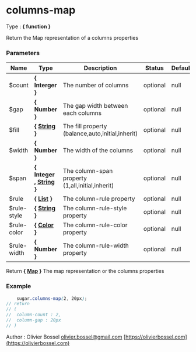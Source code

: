# columns-map

<!-- @namespace: sugar.scss.function.columns-map -->

Type : **{ function }**


Return the Map representation of a columns properties



### Parameters
Name  |  Type  |  Description  |  Status  |  Default
------------  |  ------------  |  ------------  |  ------------  |  ------------
$count  |  **{ Interger }**  |  The number of columns  |  optional  |  null
$gap  |  **{ Number }**  |  The gap width between each columns  |  optional  |  null
$fill  |  **{ [String](http://www.sass-lang.com/documentation/file.SASS_REFERENCE.html#sass-script-strings) }**  |  The fill property (balance,auto,initial,inherit)  |  optional  |  null
$width  |  **{ Number }**  |  The width of the columns  |  optional  |  null
$span  |  **{ Integer , [String](http://www.sass-lang.com/documentation/file.SASS_REFERENCE.html#sass-script-strings) }**  |  The column-span property (1,all,initial,inherit)  |  optional  |  null
$rule  |  **{ [List](http://www.sass-lang.com/documentation/file.SASS_REFERENCE.html#lists) }**  |  The column-rule property  |  optional  |  null
$rule-style  |  **{ [String](http://www.sass-lang.com/documentation/file.SASS_REFERENCE.html#sass-script-strings) }**  |  The column-rule-style property  |  optional  |  null
$rule-color  |  **{ [Color](http://www.sass-lang.com/documentation/file.SASS_REFERENCE.html#colors) }**  |  The column-rule-color property  |  optional  |  null
$rule-width  |  **{ Number }**  |  The column-rule-width property  |  optional  |  null

Return **{ [Map](http://www.sass-lang.com/documentation/file.SASS_REFERENCE.html#maps) }** The map representation or the columns properties

### Example
```scss
	sugar.columns-map(2, 20px);
// return
// (
// 	column-count : 2,
// 	column-gap : 20px
// )
```
Author : Olivier Bossel [olivier.bossel@gmail.com](mailto:olivier.bossel@gmail.com) [https://olivierbossel.com](https://olivierbossel.com)